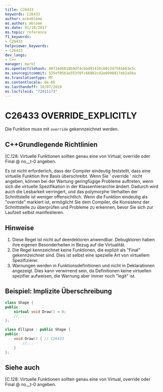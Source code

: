 ```yaml
---
title: C26433
keywords: C26433
author: mikeblome
ms.author: mblome
ms.date: 01/18/2017
ms.topic: reference
f1_keywords:
- C26433
helpviewer_keywords:
- C26433
dev_langs:
- C++
manager: markl
ms.openlocfilehash: 40734d6818b9df4cbbd91410c6022d7501663e3c
ms.sourcegitcommit: 535ef05b1e553f0fc66082cd2e0998817eb2a56a
ms.translationtype: MT
ms.contentlocale: de-DE
ms.lasthandoff: 10/07/2019
ms.locfileid: "72011173"
---
```

# <a name="c26433-override_explicitly"></a>C26433 OVERRIDE_EXPLICITLY

Die Funktion muss mit `override` gekennzeichnet werden.

## <a name="c-core-guidelines"></a>C++Grundlegende Richtlinien

[C.128: Virtuelle Funktionen sollten genau eine von Virtual, override oder Final @ no__t-0 angeben.

Es ist nicht erforderlich, dass der Compiler eindeutig feststellt, dass eine virtuelle Funktion Ihre Basis überschreibt. Wenn Sie ' override ' nicht angeben, können bei der Wartung geringfügige Probleme auftreten, wenn sich die virtuelle Spezifikation in der Klassenhierarchie ändert. Dadurch wird auch die Lesbarkeit verringert, und das polymorphe Verhalten der Schnittstelle ist weniger offensichtlich. Wenn die Funktion eindeutig als "override" markiert ist, ermöglicht Sie dem Compiler, die Konsistenz der Schnittstelle zu überprüfen und Probleme zu erkennen, bevor Sie sich zur Laufzeit selbst manifestieren.

## <a name="notes"></a>Hinweise

1. Diese Regel ist nicht auf deerdektoren anwendbar. Debugktoren haben ihre eigenen Besonderheiten in Bezug auf die Virtualität.
1. Die Regel kennzeichnet keine Funktionen, die explizit als "Final" gekennzeichnet sind. Dies ist selbst eine spezielle Art von virtuellem Spezifizierer.
1. Warnungen werden in Funktionsdefinitionen und nicht in Deklarationen angezeigt. Dies kann verwirrend sein, da Definitionen keine virtuellen spezifier aufweisen, die Warnung aber immer noch "legit" ist.

## <a name="example--implicit-overriding"></a>Beispiel:  Implizite Überschreibung

```cpp
class Shape {
public:
    virtual void Draw() = 0;
    // ...
};

class Ellipse : public Shape {
public:
    void Draw() { // C26433
        //...
    }
};
```

## <a name="see-also"></a>Siehe auch

[C.128: Virtuelle Funktionen sollten genau eine von Virtual, override oder Final @ no__t-0 angeben.
